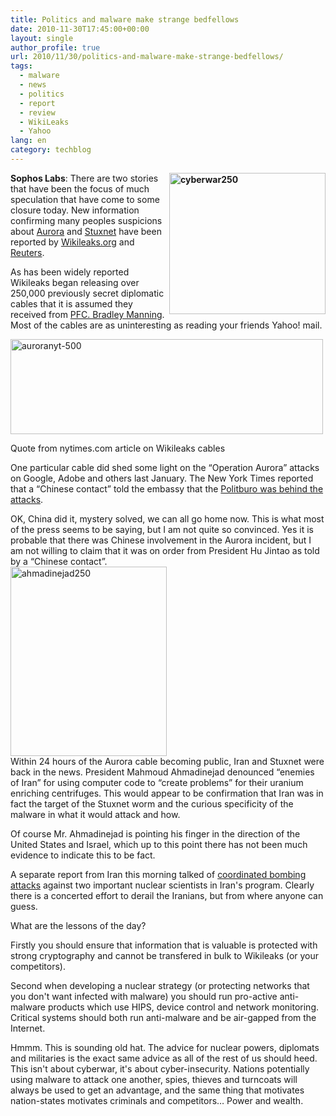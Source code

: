 ```yaml
---
title: Politics and malware make strange bedfellows
date: 2010-11-30T17:45:00+00:00
layout: single
author_profile: true
url: 2010/11/30/politics-and-malware-make-strange-bedfellows/
tags:
  - malware
  - news
  - politics
  - report
  - review
  - WikiLeaks
  - Yahoo
lang: en
category: techblog
---
```

**[<img title="cyberwar250" border="0" alt="cyberwar250" align="right" src="http://lh3.ggpht.com/_vaUVXcmC3OI/TPUw7-hacnI/AAAAAAAADSA/g8G0tQa_2Yc/cyberwar250_thumb.jpg?imgmax=800" width="250" height="226" />](http://lh5.ggpht.com/_vaUVXcmC3OI/TPUw53dUj-I/AAAAAAAADR8/eB1iI9kpWBc/s1600-h/cyberwar250%5B2%5D.jpg)Sophos Labs**: There are two stories that have been the focus of much speculation that have come to some closure today. New information confirming many peoples suspicions about <a href="http://boelectronic.blogspot.com/search?q=aurora" target="_blank">Aurora</a> and <a href="http://boelectronic.blogspot.com/2010/10/stuxnet-questions-and-answers.html" target="_blank">Stuxnet</a> have been reported by [Wikileaks.org](http://cablegate.wikileaks.org/) and [Reuters](http://af.reuters.com/article/energyOilNews/idAFLDE6AS1L120101129).

As has been widely reported Wikileaks began releasing over 250,000 previously secret diplomatic cables that it is assumed they received from [PFC. Bradley Manning](http://en.wikipedia.org/wiki/Bradley_Manning). Most of the cables are as uninteresting as reading your friends Yahoo! mail.

[<img title="auroranyt-500" border="0" alt="auroranyt-500" src="http://lh6.ggpht.com/_vaUVXcmC3OI/TPUxBmq6TnI/AAAAAAAADSI/g5mwWJRUl1o/auroranyt-500_thumb.png?imgmax=800" width="500" height="152" />](http://lh4.ggpht.com/_vaUVXcmC3OI/TPUw-XyJ62I/AAAAAAAADSE/VzzMwVCYoBE/s1600-h/auroranyt-500%5B2%5D.png)

Quote from nytimes.com article on Wikileaks cables

One particular cable did shed some light on the “Operation Aurora” attacks on Google, Adobe and others last January. The New York Times reported that a “Chinese contact” told the embassy that the [Politburo was behind the attacks](http://www.nytimes.com/2010/11/29/world/29cables.html?pagewanted=all).

OK, China did it, mystery solved, we can all go home now. This is what most of the press seems to be saying, but I am not quite so convinced. Yes it is probable that there was Chinese involvement in the Aurora incident, but I am not willing to claim that it was on order from President Hu Jintao as told by a “Chinese contact”.  
[<img title="ahmadinejad250" border="0" alt="ahmadinejad250" src="http://lh6.ggpht.com/_vaUVXcmC3OI/TPUxGwn97yI/AAAAAAAADSQ/7awQU1PBswQ/ahmadinejad250_thumb.jpg?imgmax=800" width="250" height="303" />](http://lh5.ggpht.com/_vaUVXcmC3OI/TPUxEt2B_EI/AAAAAAAADSM/22NDRDgmiLw/s1600-h/ahmadinejad250%5B3%5D.jpg)  
Within 24 hours of the Aurora cable becoming public, Iran and Stuxnet were back in the news. President Mahmoud Ahmadinejad denounced “enemies of Iran” for using computer code to “create problems” for their uranium enriching centrifuges. This would appear to be confirmation that Iran was in fact the target of the Stuxnet worm and the curious specificity of the malware in what it would attack and how.

Of course Mr. Ahmadinejad is pointing his finger in the direction of the United States and Israel, which up to this point there has not been much evidence to indicate this to be fact.

A separate report from Iran this morning talked of [coordinated bombing attacks](http://www.kansascity.com/2010/11/29/2478773/state-tv-bomb-kills-iranian-nuclear.html) against two important nuclear scientists in Iran's program. Clearly there is a concerted effort to derail the Iranians, but from where anyone can guess.

What are the lessons of the day?

Firstly you should ensure that information that is valuable is protected with strong cryptography and cannot be transfered in bulk to Wikileaks (or your competitors).

Second when developing a nuclear strategy (or protecting networks that you don't want infected with malware) you should run pro-active anti-malware products which use HIPS, device control and network monitoring. Critical systems should both run anti-malware and be air-gapped from the Internet.

Hmmm. This is sounding old hat. The advice for nuclear powers, diplomats and militaries is the exact same advice as all of the rest of us should heed. This isn't about cyberwar, it's about cyber-insecurity. Nations potentially using malware to attack one another, spies, thieves and turncoats will always be used to get an advantage, and the same thing that motivates nation-states motivates criminals and competitors&#8230; Power and wealth.
